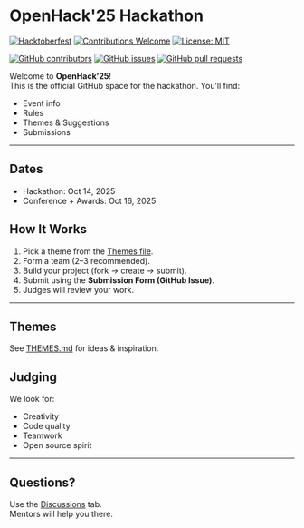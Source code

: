 # OpenHack'25 Hackathon

[![Hacktoberfest](https://img.shields.io/badge/Hacktoberfest-2025-blueviolet?style=for-the-badge&logo=github)](https://hacktoberfest.com/)
[![Contributions Welcome](https://img.shields.io/badge/Contributions-Welcome-brightgreen?style=for-the-badge&logo=github)](./CONTRIBUTING.md)
[![License: MIT](https://img.shields.io/badge/License-MIT-yellow.svg?style=for-the-badge)](./LICENSE)

[![GitHub contributors](https://img.shields.io/github/contributors/OpenHack-25/Hack?style=for-the-badge)](https://github.com/OpenHack-25/Hack/graphs/contributors)
[![GitHub issues](https://img.shields.io/github/issues/OpenHack-25/Hack?style=for-the-badge)](https://github.com/OpenHack-25/Hack/issues)
[![GitHub pull requests](https://img.shields.io/github/issues-pr/OpenHack-25/Hack?style=for-the-badge)](https://github.com/OpenHack-25/Hack/pulls)



Welcome to **OpenHack’25**!  
This is the official GitHub space for the hackathon. You’ll find:
- Event info
- Rules
- Themes & Suggestions
- Submissions

---

## Dates
- Hackathon: Oct 14, 2025  
- Conference + Awards: Oct 16, 2025  

## How It Works
1. Pick a theme from the [Themes file](THEMES.md).  
2. Form a team (2–3 recommended).  
3. Build your project (fork → create → submit).  
4. Submit using the **Submission Form (GitHub Issue)**.  
5. Judges will review your work.  

---

## Themes
See [THEMES.md](THEMES.md) for ideas & inspiration.  


## Judging
We look for:  
- Creativity 
- Code quality 
- Teamwork 
- Open source spirit 

---

## Questions?
Use the [Discussions](https://github.com/OpenHack-25/Hack/discussions) tab.  
Mentors will help you there.
